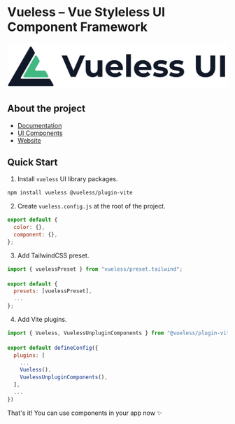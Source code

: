 # Vueless – Vue Styleless UI Component Framework

![logo.png](public/images/logo.png)

## About the project

* [Documentation](https://docs.vueless.com/)
* [UI Components](https://ui.vueless.com/)
* [Website](http://vueless.com/)

## Quick Start

1. Install `vueless` UI library packages.

```bash
npm install vueless @vueless/plugin-vite
```

2. Create `vueless.config.js` at the root of the project.

```javascript filename="vueless.config.js" title="vueless.config.js"
export default {
  color: {},
  component: {},
};
```

3. Add TailwindCSS preset.

```javascript
import { vuelessPreset } from "vueless/preset.tailwind";

export default {
  presets: [vuelessPreset],
  ...
};
```

4. Add Vite plugins.

```javascript
import { Vueless, VuelessUnpluginComponents } from "@vueless/plugin-vite";

export default defineConfig({
  plugins: [
    ...
    Vueless(),
    VuelessUnpluginComponents(),
  ],
  ...
})
```

That's it! You can use components in your app now ✨



